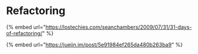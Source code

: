 # Refactoring

{% embed url="https://lostechies.com/seanchambers/2009/07/31/31-days-of-refactoring/" %}

{% embed url="https://juejin.im/post/5e91984ef265da480b263ba9" %}



